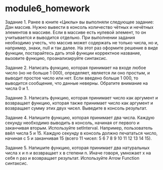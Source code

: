 # module6_homework
Задание 1.
Ранее в юните «Циклы» вы выполняли следующее задание: Дан массив. Нужно вывести в консоль количество чётных и нечётных элементов в массиве. 
Если в массиве есть нулевой элемент, то он учитывается и выводится отдельно. При выполнении задания необходимо учесть, что массив может содержать не только числа, 
но и, например, знаки, null и так далее. На этот раз оформите решение в виде функции, постарайтесь дать этой функции корректное название, вызовите функцию, 
проанализируйте синтаксис.



Задание 2.
Написать функцию, которая принимает на входе любое число (но не больше 1 000), определяет, является ли оно простым, и выводит простое число или нет. 
Если введено больше 1 000, то выводится сообщение, что данные неверны. Обратите внимание на числа 0 и 1.


Задание 3.
Написать функцию, которая принимает число как аргумент и возвращает функцию, которая также принимает число как аргумент и возвращает сумму этих двух чисел. 
Выведите в консоль результат.


Задание 4.
Напишите функцию, которая принимает два числа. Каждую секунду необходимо выводить в консоль, начиная от первого и заканчивая вторым. Используйте setInterval.
Например, пользователь ввёл числа 5 и 15. Каждую секунду в консоль должно печататься число, начиная с 5 и заканчивая 15 (всего 11 чисел: 5 6 7 8 9 10 11 12 13 14 15).


Задание 5.
Напишите функцию, которая принимает два натуральных числа x и n и возвращает x в степени n. Иначе говоря, умножает x на себя n раз и возвращает результат.
Используйте Arrow Function синтаксис.
